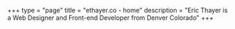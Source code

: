 +++
type = "page"
title = "ethayer.co - home"
description = "Eric Thayer is a Web Designer and Front-end Developer from Denver Colorado"
+++